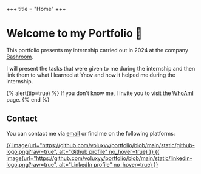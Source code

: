 +++
title = "Home"
+++

# Welcome to my Portfolio 👋

This portfolio presents my internship carried out in 2024 at the company [Bashroom](/en/bashroom).

I will present the tasks that were given to me during the internship and then link them to what I learned at Ynov and how it helped me during the internship.

{% alert(tip=true) %}
If you don't know me, I invite you to visit the [WhoAmI](/en/whoami) page.
{% end %}

## Contact

You can contact me via [email](mailto:lasserre.anael2@gmail.com) or find me on the following platforms:

<div class="home-profile-links">
    <a href="https://github.com/voluxyy">
        {{ image(url="https://github.com/voluxyy/portfolio/blob/main/static/github-logo.png?raw=true", alt="Github profile" no_hover=true) }}
    </a>
    <a href="https://www.linkedin.com/in/ana%C3%ABl-lasserre-33a706265">
        {{ image(url="https://github.com/voluxyy/portfolio/blob/main/static/linkedin-logo.png?raw=true", alt="LinkedIn profile" no_hover=true) }}
    </a>
</div>

